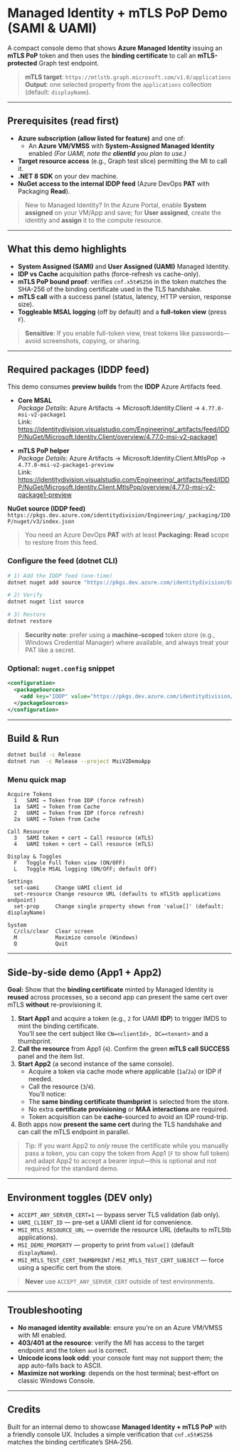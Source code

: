# Managed Identity + mTLS PoP Demo (SAMI & UAMI)

A compact console demo that shows **Azure Managed Identity** issuing an **mTLS PoP** token and then
uses the **binding certificate** to call an **mTLS-protected** Graph test endpoint.

> **mTLS target**: `https://mtlstb.graph.microsoft.com/v1.0/applications`  
> **Output**: one selected property from the `applications` collection (default: `displayName`).

---

## Prerequisites (read first)

- **Azure subscription (allow listed for feature)** and one of:
  - An **Azure VM/VMSS** with **System‑Assigned Managed Identity** enabled
  *(For UAMI, note the **clientId** you plan to use.)*
- **Target resource access** (e.g., Graph test slice) permitting the MI to call it.
- **.NET 8 SDK** on your dev machine.
- **NuGet access to the internal IDDP feed** (Azure DevOps **PAT** with Packaging **Read**).

> New to Managed Identity? In the Azure Portal, enable **System assigned** on your VM/App and save; for **User assigned**, create the identity and **assign** it to the compute resource.

---

## What this demo highlights

- **System Assigned (SAMI)** and **User Assigned (UAMI)** Managed Identity.
- **IDP vs Cache** acquisition paths (force-refresh vs cache-only).
- **mTLS PoP bound proof**: verifies `cnf.x5t#S256` in the token matches the SHA-256 of
  the binding certificate used in the TLS handshake.
- **mTLS call** with a success panel (status, latency, HTTP version, response size).
- **Toggleable MSAL logging** (off by default) and a **full-token view** (press `F`).

> **Sensitive**: If you enable full-token view, treat tokens like passwords—avoid screenshots, copying, or sharing.

---

## Required packages (IDDP feed)

This demo consumes **preview builds** from the **IDDP** Azure Artifacts feed.

- **Core MSAL**  
  *Package Details*: Azure Artifacts → Microsoft.Identity.Client → `4.77.0-msi-v2-package1`  
  Link: https://identitydivision.visualstudio.com/Engineering/_artifacts/feed/IDDP/NuGet/Microsoft.Identity.Client/overview/4.77.0-msi-v2-package1

- **mTLS PoP helper**  
  *Package Details*: Azure Artifacts → Microsoft.Identity.Client.MtlsPop → `4.77.0-msi-v2-package1-preview`  
  Link: https://identitydivision.visualstudio.com/Engineering/_artifacts/feed/IDDP/NuGet/Microsoft.Identity.Client.MtlsPop/overview/4.77.0-msi-v2-package1-preview 

**NuGet source (IDDP feed)**  
`https://pkgs.dev.azure.com/identitydivision/Engineering/_packaging/IDDP/nuget/v3/index.json`

> You need an Azure DevOps **PAT** with at least **Packaging: Read** scope to restore from this feed.

### Configure the feed (dotnet CLI)

```bash
# 1) Add the IDDP feed (one-time)
dotnet nuget add source "https://pkgs.dev.azure.com/identitydivision/Engineering/_packaging/IDDP/nuget/v3/index.json"     --name IDDP --username azdo --password <YOUR_AZDO_PAT> --store-password-in-clear-text

# 2) Verify
dotnet nuget list source

# 3) Restore
dotnet restore
```

> **Security note**: prefer using a **machine-scoped** token store (e.g., Windows Credential Manager) where available,
and always treat your PAT like a secret.

### Optional: `nuget.config` snippet

```xml
<configuration>
  <packageSources>
    <add key="IDDP" value="https://pkgs.dev.azure.com/identitydivision/Engineering/_packaging/IDDP/nuget/v3/index.json" />
  </packageSources>
</configuration>
```

---

## Build & Run

```bash
dotnet build -c Release
dotnet run  -c Release --project MsiV2DemoApp
```

### Menu quick map

```
Acquire Tokens
  1   SAMI → Token from IDP (force refresh)
  1a  SAMI → Token from Cache
  2   UAMI → Token from IDP (force refresh)
  2a  UAMI → Token from Cache

Call Resource
  3   SAMI token + cert → Call resource (mTLS)
  4   UAMI token + cert → Call resource (mTLS)

Display & Toggles
  F   Toggle Full Token view (ON/OFF)
  L   Toggle MSAL logging (ON/OFF; default OFF)

Settings
  set-uami     Change UAMI client id
  set-resource Change resource URL (defaults to mTLStb applications endpoint)
  set-prop     Change single property shown from 'value[]' (default: displayName)

System
  C/cls/clear  Clear screen
  M            Maximize console (Windows)
  Q            Quit
```

---

## Side‑by‑side demo (App1 + App2)

**Goal:** Show that the **binding certificate** minted by Managed Identity is **reused** across processes, so
a second app can present the same cert over mTLS **without** re-provisioning it.

1. **Start App1** and acquire a token (e.g., `2` for UAMI **IDP**) to trigger IMDS to mint the binding certificate.  
   You’ll see the cert subject like `CN=<clientId>, DC=<tenant>` and a thumbprint.
2. **Call the resource** from App1 (`4`). Confirm the green **mTLS call SUCCESS** panel and the item list.
3. **Start App2** (a second instance of the same console).  
   - Acquire a token via cache mode where applicable (`1a`/`2a`) or IDP if needed.  
   - Call the resource (`3`/`4`).  
   You’ll notice:
   - The **same binding certificate thumbprint** is selected from the store.
   - No extra **certificate provisioning** or **MAA interactions** are required.
   - Token acquisition can be **cache**-sourced to avoid an IDP round-trip.
4. Both apps now **present the same cert** during the TLS handshake and can call the mTLS endpoint in parallel.

> Tip: If you want App2 to *only* reuse the certificate while you manually pass a token, you can copy the token from App1
(`F` to show full token) and adapt App2 to accept a bearer input—this is optional and not required for the standard demo.

---

## Environment toggles (DEV only)

- `ACCEPT_ANY_SERVER_CERT=1` — bypass server TLS validation (lab only).  
- `UAMI_CLIENT_ID` — pre-set a UAMI client id for convenience.  
- `MSI_MTLS_RESOURCE_URL` — override the resource URL (defaults to mTLStb applications).  
- `MSI_DEMO_PROPERTY` — property to print from `value[]` (default `displayName`).  
- `MSI_MTLS_TEST_CERT_THUMBPRINT` / `MSI_MTLS_TEST_CERT_SUBJECT` — force using a specific cert from the store.

> **Never** use `ACCEPT_ANY_SERVER_CERT` outside of test environments.

---

## Troubleshooting

- **No managed identity available**: ensure you’re on an Azure VM/VMSS with MI enabled.  
- **403/401 at the resource**: verify the MI has access to the target endpoint and the token `aud` is correct.  
- **Unicode icons look odd**: your console font may not support them; the app auto-falls back to ASCII.  
- **Maximize not working**: depends on the host terminal; best-effort on classic Windows Console.

---

## Credits

Built for an internal demo to showcase **Managed Identity + mTLS PoP** with a friendly console UX.
Includes a simple verification that `cnf.x5t#S256` matches the binding certificate’s SHA‑256.
